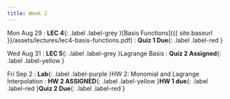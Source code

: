 ```yaml
---
title: Week 2
---
```


Mon Aug 29
: **LEC 4**{: .label .label-grey }[Basis Functions]({{ site.baseurl }}/assets/lectures/lec4-basis-functions.pdf)
: **Quiz 1 Due**{: .label .label-red }

Wed Aug 31
: **LEC 5**{: .label .label-grey }Lagrange Basis
: **Quiz 2 Assigned**{: .label .label-yellow }

Fri Sep 2
: **Lab**{: .label .label-purple }HW 2: Monomial and Lagrange Interpolation
: **HW 2 ASSIGNED**{: .label .label-yellow }**HW 1 due**{: .label .label-red }**Quiz 2 Due**{: .label .label-red }